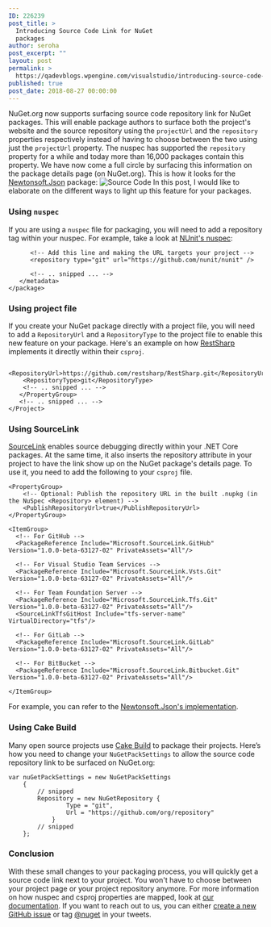 ```yaml
---
ID: 226239
post_title: >
  Introducing Source Code Link for NuGet
  packages
author: seroha
post_excerpt: ""
layout: post
permalink: >
  https://qadevblogs.wpengine.com/visualstudio/introducing-source-code-link-for-nuget-packages-2/
published: true
post_date: 2018-08-27 00:00:00
---
```

NuGet.org now supports surfacing source code repository link for NuGet packages. This will enable package authors to surface both the project's website and the source repository using the `projectUrl` and the `repository` properties respectively instead of having to choose between the two using just the `projectUrl` property. The nuspec has supported the `repository` property for a while and today more than 16,000 packages contain this property. We have now come a full circle by surfacing this information on the package details page (on NuGet.org). This is how it looks for the [Newtonsoft.Json][1] package: ![Source Code][2] In this post, I would like to elaborate on the different ways to light up this feature for your packages.

### Using `nuspec`

If you are using a `nuspec` file for packaging, you will need to add a repository tag within your nuspec. For example, take a look at [NUnit's nuspec][3]: <!-- .. snipped ... -->

          <!-- Add this line and making the URL targets your project --> 
          <repository type="git" url="https://github.com/nunit/nunit" />
    
          <!-- .. snipped ... --> 
       </metadata> 
    </package>
    

### Using project file

If you create your NuGet package directly with a project file, you will need to add a `RepositoryUrl` and a `RepositoryType` to the project file to enable this new feature on your package. Here's an example on how [RestSharp][4] implements it directly within their `csproj`. <!-- .. snipped ... -->

        <RepositoryUrl>https://github.com/restsharp/RestSharp.git</RepositoryUrl> 
        <RepositoryType>git</RepositoryType> 
        <!-- .. snipped ... --> 
       </PropertyGroup> 
       <!-- .. snipped ... --> 
    </Project>
    

### Using SourceLink

[SourceLink][5] enables source debugging directly within your .NET Core packages. At the same time, it also inserts the repository attribute in your project to have the link show up on the NuGet package's details page. To use it, you need to add the following to your `csproj` file.

<pre class="highlight"><code>&lt;PropertyGroup&gt;
    &lt;!-- Optional: Publish the repository URL in the built .nupkg (in the NuSpec &lt;Repository&gt; element) --&gt;
    &lt;PublishRepositoryUrl&gt;true&lt;/PublishRepositoryUrl&gt;
&lt;/PropertyGroup&gt;

&lt;ItemGroup&gt;
  &lt;!-- For GitHub --&gt;
  &lt;PackageReference Include="Microsoft.SourceLink.GitHub" Version="1.0.0-beta-63127-02" PrivateAssets="All"/&gt;

  &lt;!-- For Visual Studio Team Services --&gt;
  &lt;PackageReference Include="Microsoft.SourceLink.Vsts.Git" Version="1.0.0-beta-63127-02" PrivateAssets="All"/&gt;

  &lt;!-- For Team Foundation Server --&gt;
  &lt;PackageReference Include="Microsoft.SourceLink.Tfs.Git" Version="1.0.0-beta-63127-02" PrivateAssets="All"/&gt;
  &lt;SourceLinkTfsGitHost Include="tfs-server-name" VirtualDirectory="tfs"/&gt;

  &lt;!-- For GitLab --&gt;
  &lt;PackageReference Include="Microsoft.SourceLink.GitLab" Version="1.0.0-beta-63127-02" PrivateAssets="All"/&gt;

  &lt;!-- For BitBucket --&gt;
  &lt;PackageReference Include="Microsoft.SourceLink.Bitbucket.Git" Version="1.0.0-beta-63127-02" PrivateAssets="All"/&gt;

&lt;/ItemGroup&gt;</code></pre>

For example, you can refer to the [Newtonsoft.Json's implementation][6].

### Using Cake Build

Many open source projects use [Cake Build][7] to package their projects. Here’s how you need to change your `NuGetPackSettings` to allow the source code repository link to be surfaced on NuGet.org:

<pre class="highlight"><code>var nuGetPackSettings = new NuGetPackSettings
    {
        // snipped
        Repository = new NuGetRepository {
                Type = "git",
                Url = "https://github.com/org/repository"
            }
        // snipped
    };</code></pre>

### Conclusion

With these small changes to your packaging process, you will quickly get a source code link next to your project. You won't have to choose between your project page or your project repository anymore. For more information on how nuspec and csproj properties are mapped, look at [our documentation][8]. If you want to reach out to us, you can either [create a new GitHub issue][9] or tag [@nuget][10] in your tweets.

 [1]: https://www.nuget.org/packages/Newtonsoft.Json/
 [2]: https://devblogs.microsoft.com/nuget/wp-content/uploads/sites/49/2019/05/source-code-example.png
 [3]: https://github.com/nunit/nunit/blob/master/nuget/framework/nunit.nuspec#L11
 [4]: https://github.com/restsharp/RestSharp/blob/develop/RestSharp/RestSharp.csproj#L8
 [5]: https://github.com/dotnet/sourcelink
 [6]: https://github.com/JamesNK/Newtonsoft.Json/blob/master/Src/Newtonsoft.Json/Newtonsoft.Json.csproj#L24,L38
 [7]: https://cakebuild.net/
 [8]: https://docs.microsoft.com/en-us/nuget/reference/msbuild-targets#pack-target/
 [9]: https://github.com/NuGet/Home/issues/new
 [10]: https://twitter.com/nuget